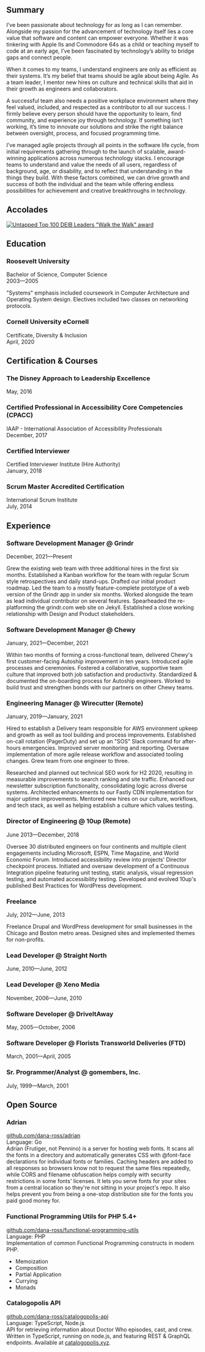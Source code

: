 ## Summary

I’ve been passionate about technology for as long as I can remember. Alongside my passion for the advancement of technology itself lies a core value that software and content can empower everyone. Whether it was tinkering with Apple IIs and Commodore 64s as a child or teaching myself to code at an early age, I’ve been fascinated by technology’s ability to bridge gaps and connect people.

When it comes to my teams, I understand engineers are only as efficient as their systems. It’s my belief that teams should be agile about being Agile. As a team leader, I mentor new hires on culture and technical skills that aid in their growth as engineers and collaborators.

A successful team also needs a positive workplace environment where they feel valued, included, and respected as a contributor to all our success. I firmly believe every person should have the opportunity to learn, find community, and experience joy through technology. If something isn’t working, it’s time to innovate our solutions and strike the right balance between oversight, process, and focused programming time.

I’ve managed agile projects through all points in the software life cycle, from initial requirements gathering through to the launch of scalable, award-winning applications across numerous technology stacks. I encourage teams to understand and value the needs of all users, regardless of background, age, or disability, and to reflect that understanding in the things they build. With these factors combined, we can drive growth and success of both the individual and the team while offering endless possibilities for achievement and creative breakthroughs in technology.

## Accolades

[![Untapped Top 100 DEIB Leaders "Walk the Walk" award](${baseURL}images/untapped-deib-top-100-2022.jpg)](https://www.untapped.io/blog/untapped-top-deib-leaders-of-2022)

## Education

### Roosevelt University

Bachelor of Science, Computer Science  
2003—2005

"Systems" emphasis included coursework in Computer Architecture and Operating System design. Electives included two classes on networking protocols.

### Cornell University eCornell

Certificate, Diversity & Inclusion  
April, 2020

## Certification & Courses

### The Disney Approach to Leadership Excellence

May, 2016

### Certified Professional in Accessibility Core Competencies (CPACC)

IAAP - International Association of Accessibility Professionals  
December, 2017

### Certified Interviewer

Certified Interviewer Institute (Hire Authority)  
January, 2018

### Scrum Master Accredited Certification

International Scrum Institute  
July, 2014

## Experience

### Software Development Manager @ Grindr

December, 2021—Present

Grew the existing web team with three additional hires in the first six months. Established a Kanban workflow for the team with regular Scrum style retrospectives and daily stand-ups. Drafted our initial product roadmap. Led the team to a mostly feature-complete prototype of a web version of the Grindr app in under six months. Worked alongside the team as lead individual contributor on several features. Spearheaded the re-platforming the grindr.com web site on Jekyll. Established a close working relationship with Design and Product stakeholders.

### Software Development Manager @ Chewy

January, 2021—December, 2021

Within two months of forming a cross-functional team, delivered Chewy's first customer-facing Autoship improvement in ten years. Introduced agile processes and ceremonies. Fostered a collaborative, supportive team culture that improved both job satisfaction and productivity. Standardized & documented the on-boarding process for Autoship engineers. Worked to build trust and strengthen bonds with our partners on other Chewy teams.

### Engineering Manager @ Wirecutter (Remote)

January, 2019—January, 2021

Hired to establish a Delivery team responsible for AWS environment upkeep and growth as well as tool building and process improvements. Established on-call rotation (PagerDuty) and set up an "SOS" Slack command for after-hours emergencies. Improved server monitoring and reporting. Oversaw implementation of more agile release workflow and associated tooling changes. Grew team from one engineer to three.

Researched and planned out technical SEO work for H2 2020, resulting in measurable improvements to search ranking and site traffic. Enhanced our newsletter subscription functionality, consolidating logic across diverse systems. Architected enhancements to our Fastly CDN implementation for major uptime improvements. Mentored new hires on our culture, workflows, and tech stack, as well as helping establish a culture which values testing.

### Director of Engineering @ 10up (Remote)

June 2013—December, 2018

Oversee 30 distributed engineers on four continents and multiple client engagements including Microsoft, ESPN, Time Magazine, and World Economic Forum. Introduced accessibility review into projects' Director checkpoint process. Initiated and oversaw development of a Continuous Integration pipeline featuring unit testing, static analysis, visual regression testing, and automated accessibility testing. Developed and evolved 10up's published Best Practices for WordPress development.

### Freelance

July, 2012—June, 2013

Freelance Drupal and WordPress development for small businesses in the Chicago and Boston metro areas. Designed sites and implemented themes for non-profits.

### Lead Developer @ Straight North

June, 2010—June, 2012

### Lead Developer @ Xeno Media

November, 2006—June, 2010

### Software Developer @ DriveItAway

May, 2005—October, 2006

### Software Developer @ Florists Transworld Deliveries (FTD)

March, 2001—April, 2005

### Sr. Programmer/Analyst @ gomembers, Inc.

July, 1999—March, 2001

## Open Source

### Adrian

[github.com/dana-ross/adrian](https://github.com/dana-ross/adrian)  
Language: Go  
Adrian (Frutiger, not Pennino) is a server for hosting web fonts. It scans all the fonts in a directory and automatically generates CSS with @font-face declarations for individual fonts or families. Caching headers are added to all responses so browsers know not to request the same files repeatedly, while CORS and filename obfuscation helps comply with security restrictions in some fonts' licenses.
It lets you serve fonts for your sites from a central location so they're not sitting in your project's repo. It also helps prevent you from being a one-stop distribution site for the fonts you paid good money for.

### Functional Programming Utils for PHP 5.4+

[github.com/dana-ross/functional-programming-utils](https://github.com/dana-ross/functional-programming-utils)  
Language: PHP  
Implementation of common Functional Programming constructs in modern PHP.

- Memoization
- Composition
- Partial Application
- Currying
- Monads

### Catalogopolis API

[github.com/dana-ross/catalogopolis-api](https://github.com/dana-ross/catalogopolis-api)  
Language: TypeScript, Node.js  
API for retrieving information about Doctor Who episodes, cast, and crew. Written in TypeScript, running on node.js, and featuring REST & GraphQL endpoints. Available at [catalogopolis.xyz](https://api.catalogopolis.xyz/).
